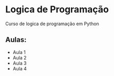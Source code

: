 # Logica de Programação
 Curso de logica de programação em Python

 ## Aulas:
 - Aula 1
 - Aula 2
 - Aula 3
 - Aula 4
